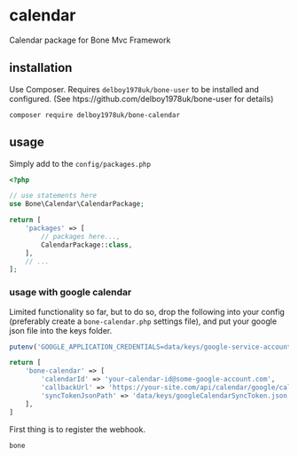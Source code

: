 # calendar
Calendar package for Bone Mvc Framework
## installation
Use Composer. Requires `delboy1978uk/bone-user` to be installed and configured. (See htps://github.com/delboy1978uk/bone-user for details)
```
composer require delboy1978uk/bone-calendar
```
## usage
Simply add to the `config/packages.php`
```php
<?php

// use statements here
use Bone\Calendar\CalendarPackage;

return [
    'packages' => [
        // packages here...,
        CalendarPackage::class,
    ],
    // ...
];
```
### usage with google calendar
Limited functionality so far, but to do so, drop the following into your config (preferably create a 
`bone-calendar.php` settings file), and put your google json file into the keys folder. 
```php
putenv('GOOGLE_APPLICATION_CREDENTIALS=data/keys/google-service-account.json');

return [
    'bone-calendar' => [
        'calendarId' => 'your-calendar-id@some-google-account.com',
        'callbackUrl' => 'https://your-site.com/api/calendar/google/callback',
        'syncTokenJsonPath' => 'data/keys/googleCalendarSyncToken.json',
    ], 
]
```
First thing is to register the webhook.
```
bone 
```
